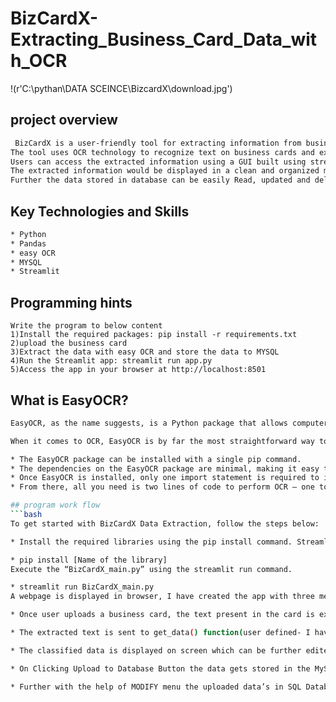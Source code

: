 
# BizCardX-Extracting_Business_Card_Data_with_OCR
!(r'C:\pythan\DATA SCEINCE\BizcardX\download.jpg')


## project overview
```bash
 BizCardX is a user-friendly tool for extracting information from business cards. 
The tool uses OCR technology to recognize text on business cards and extracts the data into a SQL database after classification using regular expressions.
Users can access the extracted information using a GUI built using streamlit. The BizCardX application is a simple and intuitive user interface that guides users through the process of uploading the business card image and extracting its information.
The extracted information would be displayed in a clean and organized manner, and users would be able to easily add it to the database with the click of a button. 
Further the data stored in database can be easily Read, updated and deleted by user as per the requirement.
 ```
## Key Technologies and Skills
```bash
* Python
* Pandas
* easy OCR
* MYSQL
* Streamlit
```
## Programming hints
```http
Write the program to below content
1)Install the required packages: pip install -r requirements.txt
2)upload the business card
3)Extract the data with easy OCR and store the data to MYSQL
4)Run the Streamlit app: streamlit run app.py
5)Access the app in your browser at http://localhost:8501
```

## What is EasyOCR?
```bash
EasyOCR, as the name suggests, is a Python package that allows computer vision developers to effortlessly perform Optical Character Recognition.It is a Python library for Optical Character Recognition (OCR) that allows you to easily extract text from images and scanned documents. In my project I am using easyOCR to extract text from business cards.

When it comes to OCR, EasyOCR is by far the most straightforward way to apply Optical Character Recognition:

* The EasyOCR package can be installed with a single pip command.
* The dependencies on the EasyOCR package are minimal, making it easy to configure your OCR development environment.
* Once EasyOCR is installed, only one import statement is required to import the package into your project.
* From there, all you need is two lines of code to perform OCR — one to initialize the Reader class and then another to OCR the image via the readtext function.

## program work flow
```bash
To get started with BizCardX Data Extraction, follow the steps below:

* Install the required libraries using the pip install command. Streamlit, mysql.connector, pandas, easyocr.

* pip install [Name of the library]
Execute the “BizCardX_main.py” using the streamlit run command.

* streamlit run BizCardX_main.py
A webpage is displayed in browser, I have created the app with three menu options namely HOME, UPLOAD & EXTRACT, MODIFY where user has the option to upload the respective Business Card whose information has to be extracted, stored, modified or deleted if needed.

* Once user uploads a business card, the text present in the card is extracted by easyocr library.

* The extracted text is sent to get_data() function(user defined- I have coded this function) for respective text classification as company name, card holder name, designation, mobile number, email address, website URL, area, city, state, and pin code using loops and some regular expression.

* The classified data is displayed on screen which can be further edited by user based on requirement.

* On Clicking Upload to Database Button the data gets stored in the MySQL Database. (Note: Provide respective host, user, password, database name in create_database, sql_table_creation and connect_database for establishing connection.)

* Further with the help of MODIFY menu the uploaded data’s in SQL Database can be accessed for Read, Update and Delete Operations.
```
